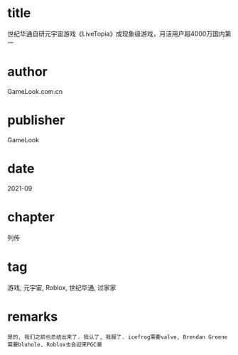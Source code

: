 # title
世纪华通自研元宇宙游戏《LiveTopia》成现象级游戏，月活用户超4000万国内第一

# author
GameLook.com.cn

# publisher
GameLook

# date
2021-09

# chapter
列传

# tag
游戏, 元宇宙, Roblox, 世纪华通, 过家家

# remarks
`是的, 我们之前也总结出来了. 我认了, 我服了. icefrog需要valve, Brendan Greene需要bluhole, Roblox也会迎来PGC潮`
